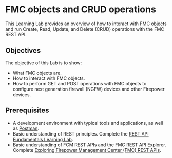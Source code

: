 # FMC objects and CRUD operations

This Learning Lab provides an overview of how to interact with FMC objects and run Create, Read, Update, and Delete (CRUD) operations with the FMC REST API.

## Objectives

The objective of this Lab is to show:

* What FMC objects are.
* How to interact with FMC objects.
* How to perform GET and POST operations with FMC objects to configure next generation firewall (NGFW) devices and other Firepower devices.

## Prerequisites

* A development environment with typical tools and applications, as well as [Postman](https://www.getpostman.com/).
* Basic understanding of REST principles. Complete the [REST API Fundamentals Learning Lab](https://learninglabs.cisco.com/tracks/devnet-beginner/rest-api-fundamentals/what-are-rest-apis/step/1).
* Basic understanding of FCM REST APIs and the FMC REST API Explorer. Complete [Exploring Firepower Management Center (FMC) REST APIs](https://learninglabs.cisco.com/modules/Firepower/firepower-restapi-101/step/1).
